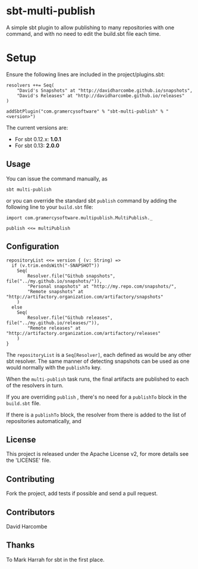 sbt-multi-publish
=================

A simple sbt plugin to allow publishing to many repositories with one command, and with no need to edit the build.sbt file each time.

# Setup

Ensure the following lines are included in the project/plugins.sbt:

	resolvers ++= Seq(
		"David's Snapshots" at "http://davidharcombe.github.io/snapshots",
		"David's Releases" at "http://davidharcombe.github.io/releases"
	)

	addSbtPlugin("com.gramercysoftware" % "sbt-multi-publish" % "<version>")
	
The current versions are:

* For sbt 0.12.x: **1.0.1**
* For sbt 0.13: **2.0.0**

## Usage ##

You can issue the command manually, as

	sbt multi-publish
	
or you can override the standard sbt `publish` command by adding the following line to your `build.sbt` file:

    import com.gramercysoftware.multipublish.MultiPublish._

	publish <<= multiPublish

## Configuration ##

```
repositoryList <<= version { (v: String) =>
  if (v.trim.endsWith("-SNAPSHOT"))
    Seq(
        Resolver.file("Github snapshots", file("../my.github.io/snapshots/")),
        "Personal snapshots" at "http://my.repo.com/snapshots/",
        "Remote snapshots" at "http://artifactory.organization.com/artifactory/snapshots"
    )
  else
    Seq(
        Resolver.file("Github releases", file("../my.github.io/releases/")),
        "Remote releases" at "http://artifactory.organization.com/artifactory/releases"
    )
}
```

The `repositoryList` is a `Seq[Resolver]`, each defined as would be any other sbt resolver. The same manner of detecting snapshots can be used as one would normally with the `publishTo` key.

When the `multi-publish` task runs, the final artifacts are published to each of the resolvers in turn.

If you are overriding `publish`	, there's no need for a `publishTo` block in the `build.sbt` file.

If there is a `publishTo` block, the resolver from there is added to the list of repositories automatically, and 

## License

This project is released under the Apache License v2, for more details see the 'LICENSE' file.

## Contributing

Fork the project, add tests if possible and send a pull request.

## Contributors

David Harcombe

## Thanks

To Mark Harrah for sbt in the first place.